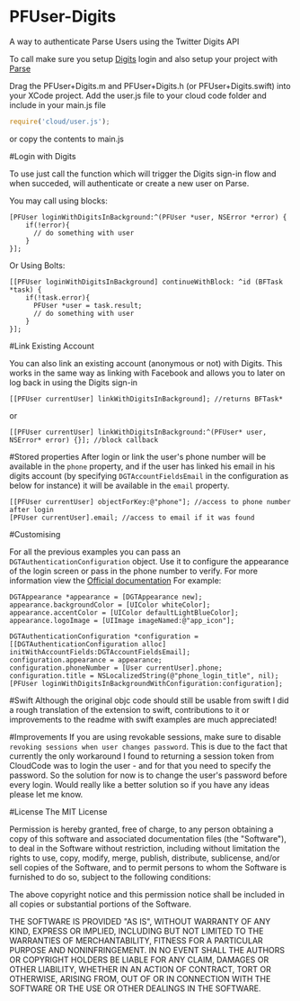 PFUser-Digits
=============

A way to authenticate Parse Users using the Twitter Digits API

To call make sure you setup [Digits](https://docs.fabric.io/ios/digits/) login and also setup your project with [Parse](https://www.parse.com/docs/ios_guide#top/iOS)

Drag the PFUser+Digits.m and PFUser+Digits.h (or PFUser+Digits.swift) into your XCode project.
Add the user.js file to your cloud code folder and include in your main.js file 
```js
require('cloud/user.js');
``` 
or copy the contents to main.js

#Login with Digits

To use just call the function which will trigger the Digits sign-in flow and when succeded, will authenticate or create a new user on Parse.

You may call using blocks: 

```objc
[PFUser loginWithDigitsInBackground:^(PFUser *user, NSError *error) {
    if(!error){
      // do something with user
    }
}];
```
Or Using Bolts:

```objc
[[PFUser loginWithDigitsInBackground] continueWithBlock: ^id (BFTask *task) {
    if(!task.error){
      PFUser *user = task.result;
      // do something with user
    }
}];
```

#Link Existing Account

You can also link an existing account (anonymous or not) with Digits. This works in the same way as linking with Facebook and allows you to later on log back in using the Digits sign-in

```objc
[[PFUser currentUser] linkWithDigitsInBackground]; //returns BFTask*
```
or 
```objc
[[PFUser currentUser] linkWithDigitsInBackground:^(PFUser* user, NSError* error) {}]; //block callback
```

#Stored properties
After login or link the user's phone number will be available in the `phone` property, and if the user has linked his email in his digits account (by specifying `DGTAccountFieldsEmail` in the configuration as below for instance) it will be available in the `email` property.
```objc 
[[PFUser currentUser] objectForKey:@"phone"]; //access to phone number after login
[PFUser currentUser].email; //access to email if it was found
```

#Customising

For all the previous examples you can pass an `DGTAuthenticationConfiguration` object. Use it to configure the appearance of the login screen or pass in the phone number to verify.
For more information view the [Official documentation](https://docs.fabric.io/ios/digits/theming.html)
For example:
```objc
DGTAppearance *appearance = [DGTAppearance new];
appearance.backgroundColor = [UIColor whiteColor];
appearance.accentColor = [UIColor defaultLightBlueColor];
appearance.logoImage = [UIImage imageNamed:@"app_icon"];

DGTAuthenticationConfiguration *configuration = [[DGTAuthenticationConfiguration alloc] initWithAccountFields:DGTAccountFieldsEmail];
configuration.appearance = appearance;
configuration.phoneNumber = [User currentUser].phone;
configuration.title = NSLocalizedString(@"phone_login_title", nil);
[PFUser loginWithDigitsInBackgroundWithConfiguration:configuration];
```

#Swift
Although the original objc code should still be usable from swift I did a rough translation of the extension to swift, contributions to it or improvements to the readme with swift examples are much appreciated!

#Improvements
If you are using revokable sessions, make sure to disable `revoking sessions when user changes password`.
This is due to the fact that currently the only workaround I found to returning a session token from CloudCode was to login the user - and for that you need to specify the password. So the solution for now is to change the user's password before every login.
Would really like a better solution so if you have any ideas please let me know.


#License
The MIT License

Permission is hereby granted, free of charge, to any person obtaining a copy
of this software and associated documentation files (the "Software"), to deal
in the Software without restriction, including without limitation the rights
to use, copy, modify, merge, publish, distribute, sublicense, and/or sell
copies of the Software, and to permit persons to whom the Software is
furnished to do so, subject to the following conditions:

The above copyright notice and this permission notice shall be included in
all copies or substantial portions of the Software.

THE SOFTWARE IS PROVIDED "AS IS", WITHOUT WARRANTY OF ANY KIND, EXPRESS OR
IMPLIED, INCLUDING BUT NOT LIMITED TO THE WARRANTIES OF MERCHANTABILITY,
FITNESS FOR A PARTICULAR PURPOSE AND NONINFRINGEMENT. IN NO EVENT SHALL THE
AUTHORS OR COPYRIGHT HOLDERS BE LIABLE FOR ANY CLAIM, DAMAGES OR OTHER
LIABILITY, WHETHER IN AN ACTION OF CONTRACT, TORT OR OTHERWISE, ARISING FROM,
OUT OF OR IN CONNECTION WITH THE SOFTWARE OR THE USE OR OTHER DEALINGS IN
THE SOFTWARE.
